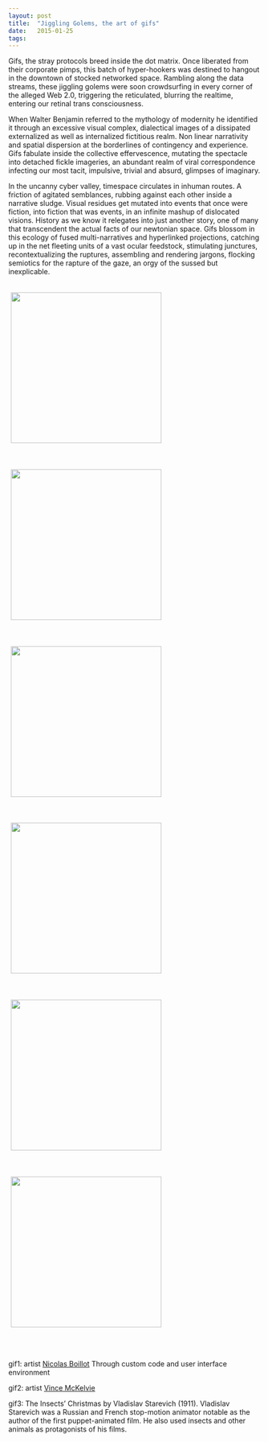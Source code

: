 ```yaml
---
layout: post
title:  "Jiggling Golems, the art of gifs"
date:   2015-01-25
tags:
---
```



Gifs, the stray protocols breed inside the dot matrix. Once liberated from their corporate pimps, this batch of hyper-hookers was destined to hangout in the downtown of stocked networked space. Rambling along the data streams, these jiggling golems were soon crowdsurfing in every corner of the alleged Web 2.0, triggering the reticulated, blurring the realtime, entering our retinal trans consciousness.

When Walter Benjamin referred to the mythοlogy of modernity he identified it through an excessive visual complex, dialectical images of a dissipated externalized as well as internalized fictitious realm. Non linear narrativity and spatial dispersion at the borderlines of contingency and experience. Gifs fabulate inside the collective effervescence, mutating the spectacle into detached fickle imageries, an abundant realm of viral correspondence infecting our most tacit, impulsive, trivial and absurd, glimpses of imaginary.

In the uncanny cyber valley, timespace circulates in inhuman routes. A friction of agitated semblances, rubbing against each other inside a narrative sludge. Visual residues get mutated into events that once were fiction, into fiction that was events, in an infinite mashup of dislocated visions. History as we know it relegates into just another story, one of many that transcendent the actual facts of our newtonian space. Gifs blossom in this ecology of fused multi-narratives and hyperlinked projections, catching up in the net fleeting units of a vast ocular feedstock, stimulating junctures, recontextualizing the ruptures, assembling and rendering jargons, flocking semiotics for the rapture of the gaze, an orgy of the sussed but inexplicable.

<p><img src="https://mziku.github.io/images/lambeaux-2012-05-28-22h50m14s-nicolas_boillot_fluate-net.gif" style="margin-top:5mm; margin-right:5mm; margin-bottom:5mm; margin-left:5;" alt="" width="300"></p>

<p><img src="https://mziku.github.io/images/tumblr_nh28gk3udn1qav3uso3_500.gif" style="margin-top:5mm; margin-right:5mm; margin-bottom:5mm; margin-left:5;" alt="" width="300"></p>

<p><img src="https://mziku.github.io/images/tumblr_mfkhmvtmko1qzrs0co1_500.gif" style="margin-top:5mm; margin-right:5mm; margin-bottom:5mm; margin-left:5;" alt="" width="300"></p>

<p><img src="https://mziku.github.io/images/tumblr_n8j4m4fsdk1sijozzo1_400.gif" style="margin-top:5mm; margin-right:5mm; margin-bottom:5mm; margin-left:5;" alt="" width="300"></p>

<p><img src="https://mziku.github.io/images/l19.gif" style="margin-top:5mm; margin-right:5mm; margin-bottom:5mm; margin-left:5;" alt="" width="300"></p>

<p><img src="https://mziku.github.io/images/l2.gif" style="margin-top:5mm; margin-right:5mm; margin-bottom:5mm; margin-left:5;" alt="" width="300"></p>

<br>
 
gif1: artist [Nicolas Boillot](https://www.fluate.net/) Through custom code and user interface environment  

gif2: artist [Vince McKelvie](https://vincemckelvie.tumblr.com/)  

gif3: The Insects’ Christmas by Vladislav Starevich (1911). Vladislav Starevich was a Russian and French stop-motion animator notable as the author of the first puppet-animated film. He also used insects and other animals as protagonists of his films.

<br>
